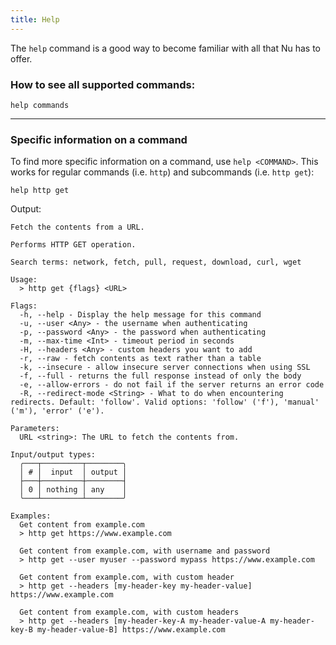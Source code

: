 ```yaml
---
title: Help
---
```


The `help` command is a good way to become familiar with all that Nu has to offer.

### How to see all supported commands:

```nu
help commands
```

---

### Specific information on a command

To find more specific information on a command, use `help <COMMAND>`. This works for regular commands (i.e. `http`) and subcommands (i.e. `http get`):

```nu
help http get
```

Output:

```nu frame="terminal"
Fetch the contents from a URL.

Performs HTTP GET operation.

Search terms: network, fetch, pull, request, download, curl, wget

Usage:
  > http get {flags} <URL>

Flags:
  -h, --help - Display the help message for this command
  -u, --user <Any> - the username when authenticating
  -p, --password <Any> - the password when authenticating
  -m, --max-time <Int> - timeout period in seconds
  -H, --headers <Any> - custom headers you want to add
  -r, --raw - fetch contents as text rather than a table
  -k, --insecure - allow insecure server connections when using SSL
  -f, --full - returns the full response instead of only the body
  -e, --allow-errors - do not fail if the server returns an error code
  -R, --redirect-mode <String> - What to do when encountering redirects. Default: 'follow'. Valid options: 'follow' ('f'), 'manual' ('m'), 'error' ('e').

Parameters:
  URL <string>: The URL to fetch the contents from.

Input/output types:
  ╭───┬─────────┬────────╮
  │ # │  input  │ output │
  ├───┼─────────┼────────┤
  │ 0 │ nothing │ any    │
  ╰───┴─────────┴────────╯

Examples:
  Get content from example.com
  > http get https://www.example.com

  Get content from example.com, with username and password
  > http get --user myuser --password mypass https://www.example.com

  Get content from example.com, with custom header
  > http get --headers [my-header-key my-header-value] https://www.example.com

  Get content from example.com, with custom headers
  > http get --headers [my-header-key-A my-header-value-A my-header-key-B my-header-value-B] https://www.example.com
```
